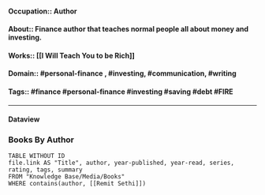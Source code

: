 #### Occupation:: Author
#### About:: Finance author that teaches normal people all about money and investing.
#### Works:: [[I Will Teach You to be Rich]]
#### Domain:: #personal-finance , #investing, #communication, #writing 
#### Tags:: #finance #personal-finance  #investing #saving #debt #FIRE 

---
#### Dataview 

### Books By Author

```dataview
TABLE WITHOUT ID
file.link AS "Title", author, year-published, year-read, series, rating, tags, summary
FROM "Knowledge Base/Media/Books"
WHERE contains(author, [[Remit Sethi]])
```
